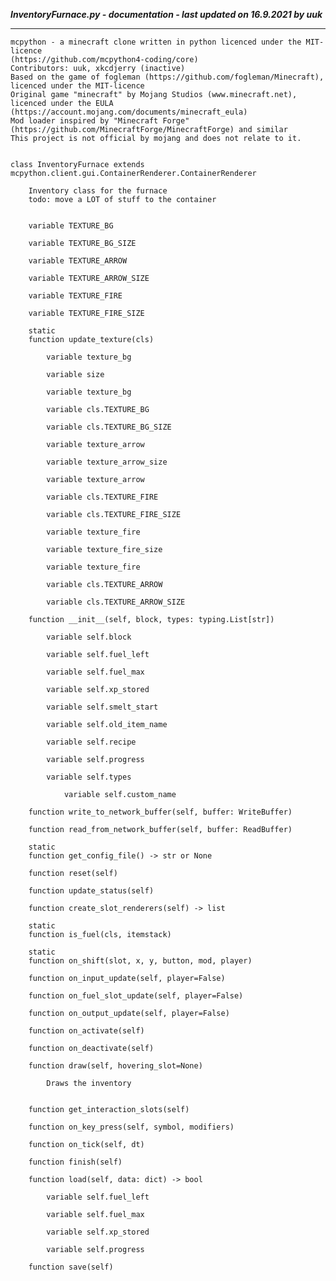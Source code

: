 ***InventoryFurnace.py - documentation - last updated on 16.9.2021 by uuk***
___

    mcpython - a minecraft clone written in python licenced under the MIT-licence 
    (https://github.com/mcpython4-coding/core)
    Contributors: uuk, xkcdjerry (inactive)
    Based on the game of fogleman (https://github.com/fogleman/Minecraft), licenced under the MIT-licence
    Original game "minecraft" by Mojang Studios (www.minecraft.net), licenced under the EULA
    (https://account.mojang.com/documents/minecraft_eula)
    Mod loader inspired by "Minecraft Forge" (https://github.com/MinecraftForge/MinecraftForge) and similar
    This project is not official by mojang and does not relate to it.


    class InventoryFurnace extends mcpython.client.gui.ContainerRenderer.ContainerRenderer
        
        Inventory class for the furnace
        todo: move a LOT of stuff to the container


        variable TEXTURE_BG

        variable TEXTURE_BG_SIZE

        variable TEXTURE_ARROW

        variable TEXTURE_ARROW_SIZE

        variable TEXTURE_FIRE

        variable TEXTURE_FIRE_SIZE

        static
        function update_texture(cls)

            variable texture_bg

            variable size

            variable texture_bg

            variable cls.TEXTURE_BG

            variable cls.TEXTURE_BG_SIZE

            variable texture_arrow

            variable texture_arrow_size

            variable texture_arrow

            variable cls.TEXTURE_FIRE

            variable cls.TEXTURE_FIRE_SIZE

            variable texture_fire

            variable texture_fire_size

            variable texture_fire

            variable cls.TEXTURE_ARROW

            variable cls.TEXTURE_ARROW_SIZE

        function __init__(self, block, types: typing.List[str])

            variable self.block

            variable self.fuel_left

            variable self.fuel_max

            variable self.xp_stored

            variable self.smelt_start

            variable self.old_item_name

            variable self.recipe

            variable self.progress

            variable self.types

                variable self.custom_name

        function write_to_network_buffer(self, buffer: WriteBuffer)

        function read_from_network_buffer(self, buffer: ReadBuffer)

        static
        function get_config_file() -> str or None

        function reset(self)

        function update_status(self)

        function create_slot_renderers(self) -> list

        static
        function is_fuel(cls, itemstack)

        static
        function on_shift(slot, x, y, button, mod, player)

        function on_input_update(self, player=False)

        function on_fuel_slot_update(self, player=False)

        function on_output_update(self, player=False)

        function on_activate(self)

        function on_deactivate(self)

        function draw(self, hovering_slot=None)
            
            Draws the inventory


        function get_interaction_slots(self)

        function on_key_press(self, symbol, modifiers)

        function on_tick(self, dt)

        function finish(self)

        function load(self, data: dict) -> bool

            variable self.fuel_left

            variable self.fuel_max

            variable self.xp_stored

            variable self.progress

        function save(self)